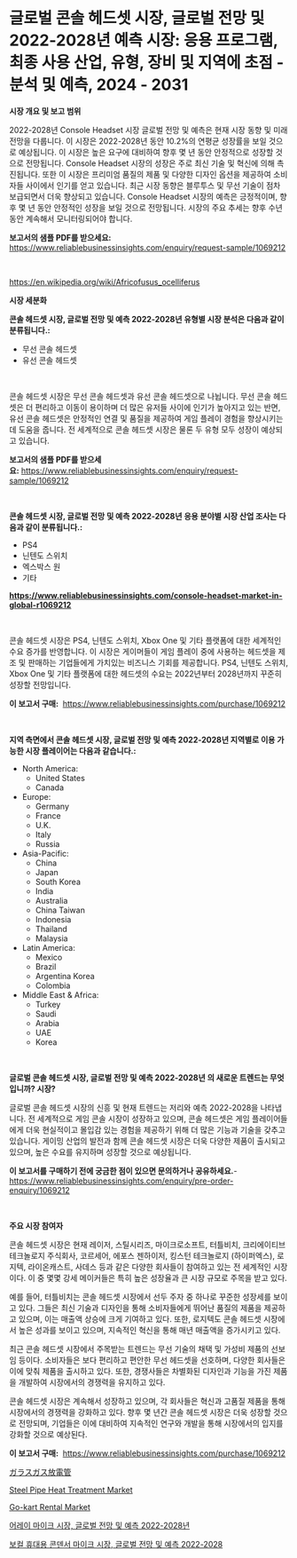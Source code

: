 <p><h1>글로벌 콘솔 헤드셋 시장, 글로벌 전망 및 2022-2028년 예측 시장: 응용 프로그램, 최종 사용 산업, 유형, 장비 및 지역에 초점 - 분석 및 예측, 2024 - 2031</h1></p><p><strong>시장 개요 및 보고 범위</strong></p>
<p><p>2022-2028년 Console Headset 시장 글로벌 전망 및 예측은 현재 시장 동향 및 미래 전망을 다룹니다. 이 시장은 2022-2028년 동안 10.2%의 연평균 성장률을 보일 것으로 예상됩니다. 이 시장은 높은 요구에 대비하여 향후 몇 년 동안 안정적으로 성장할 것으로 전망됩니다. Console Headset 시장의 성장은 주로 최신 기술 및 혁신에 의해 촉진됩니다. 또한 이 시장은 프리미엄 품질의 제품 및 다양한 디자인 옵션을 제공하여 소비자들 사이에서 인기를 얻고 있습니다. 최근 시장 동향은 블루투스 및 무선 기술이 점차 보급되면서 더욱 향상되고 있습니다. Console Headset 시장의 예측은 긍정적이며, 향후 몇 년 동안 안정적인 성장을 보일 것으로 전망됩니다. 시장의 주요 추세는 향후 수년 동안 계속해서 모니터링되어야 합니다.</p></p>
<p><strong>보고서의 샘플 PDF를 받으세요:</strong> <a href="https://www.reliablebusinessinsights.com/enquiry/request-sample/1069212">https://www.reliablebusinessinsights.com/enquiry/request-sample/1069212</a></p>
<p>&nbsp;</p>
<p><a href="https://en.wikipedia.org/wiki/Africofusus_ocelliferus">https://en.wikipedia.org/wiki/Africofusus_ocelliferus</a></p>
<p><strong>시장 세분화</strong></p>
<p><strong>콘솔 헤드셋 시장, 글로벌 전망 및 예측 2022-2028년 유형별 시장 분석은 다음과 같이 분류됩니다.:</strong></p>
<p><ul><li>무선 콘솔 헤드셋</li><li>유선 콘솔 헤드셋</li></ul></p>
<p>&nbsp;</p>
<p><p>콘솔 헤드셋 시장은 무선 콘솔 헤드셋과 유선 콘솔 헤드셋으로 나뉩니다. 무선 콘솔 헤드셋은 더 편리하고 이동이 용이하며 더 많은 유저들 사이에 인기가 높아지고 있는 반면, 유선 콘솔 헤드셋은 안정적인 연결 및 품질을 제공하여 게임 플레이 경험을 향상시키는 데 도움을 줍니다. 전 세계적으로 콘솔 헤드셋 시장은 물론 두 유형 모두 성장이 예상되고 있습니다.</p></p>
<p><strong>보고서의 샘플 PDF를 받으세요:</strong>&nbsp;<a href="https://www.reliablebusinessinsights.com/enquiry/request-sample/1069212">https://www.reliablebusinessinsights.com/enquiry/request-sample/1069212</a></p>
<p>&nbsp;</p>
<p><strong> 콘솔 헤드셋 시장, 글로벌 전망 및 예측 2022-2028년 응용 분야별 시장 산업 조사는 다음과 같이 분류됩니다.:</strong></p>
<p><ul><li>PS4</li><li>닌텐도 스위치</li><li>엑스박스 원</li><li>기타</li></ul></p>
<p><strong><a href="https://www.reliablebusinessinsights.com/console-headset-market-in-global-r1069212">https://www.reliablebusinessinsights.com/console-headset-market-in-global-r1069212</a></strong></p>
<p>&nbsp;</p>
<p><p>콘솔 헤드셋 시장은 PS4, 닌텐도 스위치, Xbox One 및 기타 플랫폼에 대한 세계적인 수요 증가를 반영합니다. 이 시장은 게이머들이 게임 플레이 중에 사용하는 헤드셋을 제조 및 판매하는 기업들에게 가치있는 비즈니스 기회를 제공합니다. PS4, 닌텐도 스위치, Xbox One 및 기타 플랫폼에 대한 헤드셋의 수요는 2022년부터 2028년까지 꾸준히 성장할 전망입니다.</p></p>
<p><strong>이 보고서 구매:</strong>&nbsp; <a href="https://www.reliablebusinessinsights.com/purchase/1069212">https://www.reliablebusinessinsights.com/purchase/1069212</a></p>
<p>&nbsp;</p>
<p><strong>지역 측면에서 콘솔 헤드셋 시장, 글로벌 전망 및 예측 2022-2028년 지역별로 이용 가능한 시장 플레이어는 다음과 같습니다.:</strong></p>
<p><ul>
    <li>
        North America:
        <ul>
            <li>United States</li>
            <li>Canada</li>
        </ul>
    </li>
    <li>
        Europe:
        <ul>
            <li>Germany</li>
            <li>France</li>
            <li>U.K.</li>
            <li>Italy</li>
            <li>Russia</li>
        </ul>
    </li>
    <li>
        Asia-Pacific:
        <ul>
            <li>China</li>
            <li>Japan</li>
            <li>South Korea</li>
            <li>India</li>
            <li>Australia</li>
            <li>China Taiwan</li>
            <li>Indonesia</li>
            <li>Thailand</li>
            <li>Malaysia</li>
        </ul>
    </li>
    <li>
        Latin America:
        <ul>
            <li>Mexico</li>
            <li>Brazil</li>
            <li>Argentina Korea</li>
            <li>Colombia</li>
        </ul>
    </li>
    <li>
        Middle East & Africa:
        <ul>
            <li>Turkey</li>
            <li>Saudi</li>
            <li>Arabia</li>
            <li>UAE</li>
            <li>Korea</li>
        </ul>
    </li>
    </ul></p>
<p>&nbsp;</p>
<p><strong>글로벌 콘솔 헤드셋 시장, 글로벌 전망 및 예측 2022-2028년 의 새로운 트렌드는 무엇입니까? 시장?</strong></p>
<p><p>글로벌 콘솔 헤드셋 시장의 신흥 및 현재 트렌드는 저리와 예측 2022-2028을 나타냅니다. 전 세계적으로 게임 콘솔 시장이 성장하고 있으며, 콘솔 헤드셋은 게임 플레이어들에게 더욱 현실적이고 몰입감 있는 경험을 제공하기 위해 더 많은 기능과 기술을 갖추고 있습니다. 게이밍 산업의 발전과 함께 콘솔 헤드셋 시장은 더욱 다양한 제품이 출시되고 있으며, 높은 수요를 유지하며 성장할 것으로 예상됩니다.</p></p>
<p><strong>이 보고서를 구매하기 전에 궁금한 점이 있으면 문의하거나 공유하세요.</strong>- <a href="https://www.reliablebusinessinsights.com/enquiry/pre-order-enquiry/1069212">https://www.reliablebusinessinsights.com/enquiry/pre-order-enquiry/1069212</a></p>
<p>&nbsp;</p>
<p><strong>주요 시장 참여자</strong></p>
<p><p>콘솔 헤드셋 시장은 현재 레이저, 스틸시리즈, 마이크로소프트, 터틀비치, 크리에이티브 테크놀로지 주식회사, 코르세어, 에포스 젠하이저, 킹스턴 테크놀로지 (하이퍼엑스), 로지텍, 라이온캐스트, 사데스 등과 같은 다양한 회사들이 참여하고 있는 전 세계적인 시장이다. 이 중 몇몇 강세 메이커들은 특히 높은 성장율과 큰 시장 규모로 주목을 받고 있다.</p><p>예를 들어, 터틀비치는 콘솔 헤드셋 시장에서 선두 주자 중 하나로 꾸준한 성장세를 보이고 있다. 그들은 최신 기술과 디자인을 통해 소비자들에게 뛰어난 품질의 제품을 제공하고 있으며, 이는 매출액 상승에 크게 기여하고 있다. 또한, 로지텍도 콘솔 헤드셋 시장에서 높은 성과를 보이고 있으며, 지속적인 혁신을 통해 매년 매출액을 증가시키고 있다.</p><p>최근 콘솔 헤드셋 시장에서 주목받는 트렌드는 무선 기술의 채택 및 가성비 제품의 선보임 등이다. 소비자들은 보다 편리하고 편안한 무선 헤드셋을 선호하며, 다양한 회사들은 이에 맞춰 제품을 출시하고 있다. 또한, 경쟁사들은 차별화된 디자인과 기능을 가진 제품을 개발하여 시장에서의 경쟁력을 유지하고 있다.</p><p>콘솔 헤드셋 시장은 계속해서 성장하고 있으며, 각 회사들은 혁신과 고품질 제품을 통해 시장에서의 경쟁력을 강화하고 있다. 향후 몇 년간 콘솔 헤드셋 시장은 더욱 성장할 것으로 전망되며, 기업들은 이에 대비하여 지속적인 연구와 개발을 통해 시장에서의 입지를 강화할 것으로 예상된다.</p></p>
<p><strong>이 보고서 구매:</strong>&nbsp;&nbsp;<a href="https://www.reliablebusinessinsights.com/purchase/1069212">https://www.reliablebusinessinsights.com/purchase/1069212</a></p>
<p><p><a href="https://github.com/schmahlson/Market-Research-Report-List-2/blob/main/5894377134010.md">ガラスガス放電管</a></p><p><a href="https://github.com/mabutironaldo/Market-Research-Report-List-5/blob/main/steel-pipe-heat-treatment-market.md">Steel Pipe Heat Treatment Market</a></p><p><a href="https://github.com/Paul14Anderson63/Market-Research-Report-List-5/blob/main/go-kart-rental-market.md">Go-kart Rental Market</a></p><p><a href="https://github.com/shampaakter36/Market-Research-Report-List-1/blob/main/1084026130706.md">어레이 마이크 시장, 글로벌 전망 및 예측 2022-2028년</a></p><p><a href="https://github.com/Nicolasrown5/Market-Research-Report-List-1/blob/main/4755073130705.md">보컬 휴대용 콘덴서 마이크 시장, 글로벌 전망 및 예측 2022-2028</a></p></p>